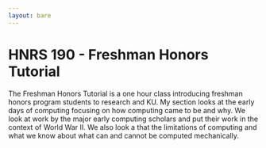 ```yaml
---
layout: bare
---
```


# HNRS 190 - Freshman Honors Tutorial

The Freshman Honors Tutorial is a one hour class introducing freshman
honors program students to research and KU.  My section looks at the
early days of computing focusing on how computing came to be and why.
We look at work by the major early computing scholars and put their
work in the context of World War II.  We also look a that the
limitations of computing and what we know about what can and cannot be
computed mechanically. 
